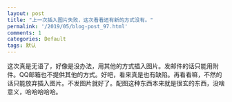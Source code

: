 ```yaml
---
layout: post
title: "上一次插入图片失败，这次看看还有新的方式没有。"
permalink: '/2019/05/blog-post_97.html'
comments: 1
categories: Default
tags: 默认
---
```

这次真是无语了，好像是没办法，用其他的方式插入图片。发邮件的话只能用附件。QQ邮箱也不提供其他的方式。好吧，看来真是也有缺陷。再看看嘛，不然的话只能放弃插入图片。不发图片就好了。配图这种东西本来就是很玄的东西，没啥意义，哈哈哈哈哈。